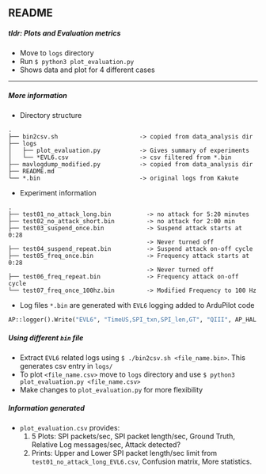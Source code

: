 ## README

##### tldr: Plots and Evaluation metrics
- Move to `logs` directory
- Run `$ python3 plot_evaluation.py`
- Shows data and plot for 4 different cases

-----

##### More information
- Directory structure
```
.
├── bin2csv.sh                       -> copied from data_analysis dir
├── logs
│   ├── plot_evaluation.py           -> Gives summary of experiments
│   └── *EVL6.csv                    -> csv filtered from *.bin
├── mavlogdump_modified.py           -> copied from data_analysis dir
├── README.md
└── *.bin                            -> original logs from Kakute
```
- Experiment information
```
.
├── test01_no_attack_long.bin          -> no attack for 5:20 minutes
├── test02_no_attack_short.bin         -> no attack for 2:00 min
├── test03_suspend_once.bin            -> Suspend attack starts at 0:28
                                       -> Never turned off
├── test04_suspend_repeat.bin          -> Suspend attack on-off cycle
├── test05_freq_once.bin               -> Frequency attack starts at 0:28
                                       -> Never turned off
├── test06_freq_repeat.bin             -> Frequency attack on-off cycle
└── test07_freq_once_100hz.bin         -> Modified Frequency to 100 Hz
```
- Log files `*.bin` are generated with `EVL6` logging added to ArduPilot code
```python
AP::logger().Write("EVL6", "TimeUS,SPI_txn,SPI_len,GT", "QIII", AP_HAL::micros64(), hal.util->persistent_spi_data.spi_txn_count, hal.util->persistent_spi_data.spi_len_count, ground_truth);
```

##### Using different `bin` file
- Extract `EVL6` related logs using `$ ./bin2csv.sh <file_name.bin>`. This generates csv entry in `logs/`
- To plot `<file_name.csv>` move to `logs` directory and use `$ python3 plot_evaluation.py <file_name.csv>`
- Make changes to `plot_evaluation.py` for more flexibility

##### Information generated
- `plot_evaluation.csv` provides:
	1. 5 Plots: SPI packets/sec, SPI packet length/sec, Ground Truth, Relative Log messages/sec, Attack detected?
	2. Prints: Upper and Lower SPI packet length/sec limit from `test01_no_attack_long_EVL6.csv`, Confusion matrix, More statistics.